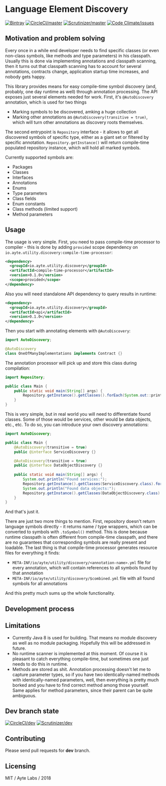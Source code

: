 # Language Element Discovery

[![Bintray](https://img.shields.io/bintray/v/ayte/maven/discovery.svg?style=flat-square)](https://bintray.com/ayte/maven/discovery)
[![CircleCI/master](https://img.shields.io/circleci/project/github/ayte-io/java-discovery/master.svg?style=flat-square)](https://circleci.com/gh/ayte-io/workflows/java-discovery/tree/master)
[![Scrutinizer/master](https://img.shields.io/scrutinizer/g/ayte-io/java-discovery/master.svg?style=flat-square)](https://scrutinizer-ci.com/g/ayte-io/java-discovery/?branch=master)
[![Code Climate/issues](https://img.shields.io/codeclimate/issues/ayte-io/java-discovery.svg?style=flat-square)](https://codeclimate.com/github/ayte-io/java-discovery)

## Motivation and problem solving

Every once in a while end developer needs to find specific classes (or 
even non-class symbols, like methods and type parameters) in his 
classpath. Usually this is done via implementing annotations and 
classpath scanning, then it turns out that classpath scanning has to
account for several annotations, contracts change, application startup 
time increases, and nobody gets happy.

This library provides means for easy compile-time symbol discovery
(and, probably, one day runtime as well) through annotation processing.
The API exposes just several elements needed for work. First, it's
`@AutoDiscovery` annotation, which is used for two things

- Marking symbols to be discovered, amking a huge collection
- Marking other annotations as `@AutoDiscovery(transitive = true)`, 
which will turn other annotations as discovery roots themselves.

The second entrypoint is `Repository` interface - it allows to get all 
discovered symbols of specific type, either as a giant set or filtered 
by specific annotation. `Repository.getInstance()` will return 
compile-time populated repository instance, which will hold all marked
symbols.

Currently supported symbols are:

- Packages
- Classes
- Interfaces
- Annotations
- Enums
- Type parameters
- Class fields
- Enum constants
- Class methods (limited support)
- Method parameters

## Usage

The usage is very simple. First, you need to pass compile-time 
processor to compiler - this is done by adding `provided` scope 
dependency on `io.ayte.utility.discovery:compile-time-processor`:

```xml
<dependency>
  <groupId>io.ayte.utility.discovery</groupId>
  <artifactId>compile-time-processor</artifactId>
  <version>0.1.0</version>
  <scope>provided</scope>
</dependency>
```

Also you will need standalone API dependency to query results in 
runtime:

```xml
<dependency>
  <groupId>io.ayte.utility.discovery</groupId>
  <artifactId>api</artifactId>
  <version>0.1.0</version>
</dependency>
```

Then you start with annotating elements with `@AutoDiscovery`:

```java
import AutoDiscovery;

@AutoDiscovery
class OneOfManyImplementations implements Contract {}
```

The annotation processor will pick up and store this class during
compilation:

```java 
import Repository; 

public class Main {
    public static void main(String[] args) {
        Repository.getInstance().getClasses().forEach(System.out::println);
    }
}
```

This is very simple, but in real world you will need to differentiate 
found classes. Some of those would be services, other would be data 
objects, etc., etc. To do so, you can introduce your own discovery 
annotations:

```java
import AutoDiscovery;

public class Main {
    @AutoDiscovery(transitive = true)
    public @interface ServiceDiscovery {}

    @AutoDiscovery(transitive = true)
    public @interface DataObjectDiscovery {}
    
    public static void main(String[] args) {
        System.out.println("Found services:");
        Repository.getInstance().getClasses(ServiceDiscovery.class).forEach(System.out::println);
        System.out.println("Found data objects:");
        Repository.getInstance().getClasses(DataObjectDiscovery.class).forEach(System.out::println);
    }
}
```

And that's just it.

There are just two more things to mention. First, repository doesn't 
return language symbols directly - it returns name / type wrappers, 
which can be converted to symbols with `.toSymbol()` method. This is 
done because runtime classpath is often different from compile-time 
classpath, and there are no guarantees that corresponding symbols are
really present and loadable. The last thing is that compile-time 
processor generates resource files for everything it finds:

- `META-INF/io/ayte/utility/discovery/<annotation-name>.yml` file for 
every annotation, which will contain references to all symbols found 
by that annotation
- `META-INF/io/ayte/utility/discovery/$combined.yml` file with all 
found symbols for all annotations

And this pretty much sums up the whole functionality.

## Development process

## Limitations

- Currently Java 8 is used for building. That means no module discovery
as well as no module packaging. Hopefully this will be addressed in 
future.
- No runtime scanner is implemented at this moment. Of course it is
pleasant to catch everything compile-time, but sometimes one just needs
to do this in runtime.
- Methods are stored as shit. Annotation processing doesn't let me to 
capture parameter types, so if you have two identically-named methods
with identically-named parameters, well, then everything is pretty much
borked and you have to find correct method among those yourself. Same 
applies for method parameters, since their parent can be quite 
ambiguous.

## Dev branch state

[![CircleCI/dev](https://img.shields.io/circleci/project/github/ayte-io/java-discovery/dev.svg?style=flat-square)](https://circleci.com/gh/ayte-io/workflows/java-discovery/tree/dev)
[![Scrutinizer/dev](https://img.shields.io/scrutinizer/g/ayte-io/java-discovery/dev.svg?style=flat-square)](https://scrutinizer-ci.com/g/ayte-io/java-discovery/?branch=dev)

## Contributing

Please send pull requests for **dev** branch.

## Licensing

MIT / Ayte Labs / 2018
